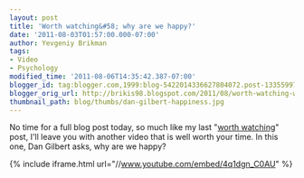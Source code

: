 ```yaml
---
layout: post
title: 'Worth watching&#58; why are we happy?'
date: '2011-08-03T01:57:00.000-07:00'
author: Yevgeniy Brikman
tags:
- Video
- Psychology
modified_time: '2011-08-06T14:35:42.387-07:00'
blogger_id: tag:blogger.com,1999:blog-5422014336627804072.post-1335599737311602173
blogger_orig_url: http://brikis98.blogspot.com/2011/08/worth-watching-why-are-we-happy.html
thumbnail_path: blog/thumbs/dan-gilbert-happiness.jpg
---
```


No time for a full blog post today, so much like my last "[worth 
watching](https://www.ybrikman.com/writing/2011/07/29/worth-watching-pale-blue-dot/)" 
post, I'll leave you with another video that is well worth your time. In this 
one, Dan Gilbert asks, why are we happy? 

{% include iframe.html url="//www.youtube.com/embed/4q1dgn_C0AU" %}